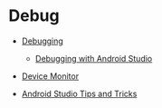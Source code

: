 # Debug

* [Debugging](https://developer.android.com/tools/debugging/index.html)
    * [Debugging with Android Studio](https://developer.android.com/tools/debugging/debugging-studio.html)

* [Device Monitor](https://developer.android.com/tools/help/monitor.html)
* [Android Studio Tips and Tricks](https://developer.android.com/sdk/installing/studio-tips.html)
